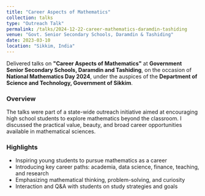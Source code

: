 ```yaml
---
title: "Career Aspects of Mathematics"
collection: talks
type: "Outreach Talk"
permalink: /talks/2024-12-22-career-mathematics-daramdin-tashiding
venue: "Govt. Senior Secondary Schools, Daramdin & Tashiding"
date: 2023-03-10
location: "Sikkim, India"
---
```


Delivered talks on **"Career Aspects of Mathematics"** at **Government Senior Secondary Schools, Daramdin and Tashiding**, on the occasion of **National Mathematics Day 2024**, under the auspices of the **Department of Science and Technology, Government of Sikkim**.

### Overview
The talks were part of a state-wide outreach initiative aimed at encouraging high school students to explore mathematics beyond the classroom. I discussed the practical value, beauty, and broad career opportunities available in mathematical sciences.

### Highlights
- Inspiring young students to pursue mathematics as a career
- Introducing key career paths: academia, data science, finance, teaching, and research
- Emphasizing mathematical thinking, problem-solving, and curiosity
- Interaction and Q&A with students on study strategies and goals
